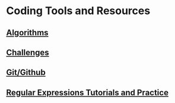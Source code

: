 # Coding Tools and Resources

## [Algorithms](algorithm-practice.md)
## [Challenges](challenges.md)
## [Git/Github](git-github.md)
## [Regular Expressions Tutorials and Practice](regex.md)
